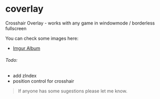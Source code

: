 # coverlay
Crosshair Overlay - works with any game in windowmode / borderless fullscreen

You can check some images here:
* [Imgur Album][imgurlink]

[imgurlink]:<http://imgur.com/a/P3rjs#0>


###### Todo:
* add zIndex
* position control for crosshair

> If anyone has some sugestions please let me know.
